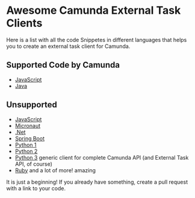 # Awesome Camunda External Task Clients

Here is a list with all the code Snippetes in different languages that helps you to create an external task client for Camunda.

## Supported Code by Camunda
- [JavaScript](https://github.com/camunda/camunda-external-task-client-js.git)
- [Java](https://github.com/camunda/camunda-external-task-client-java.git)

## Unsupported
- [JavaScript](https://github.com/nikku/camunda-worker-node)
- [Micronaut](https://github.com/NovatecConsulting/micronaut-camunda-external-client)
- [.Net](https://github.com/tasso94/camunda-external-task-client-dotnet.git)
- [Spring Boot](https://github.com/camunda/camunda-external-task-client-spring-boot.git)
- [Python 1](https://github.com/camundacon2019/External-Task-Client.git)
- [Python 2](https://pypi.org/project/camunda-external-task-client-python3/)
- [Python 3](https://pypi.org/project/generic-camunda-client/) generic client for complete Camunda API (and External Task API, of course) 
- [Ruby](https://github.com/amalagaura/camunda-workflow) and a lot of more! amazing 

It is just a beginning! 
If you already have something, create a pull request with a link to your code. 
